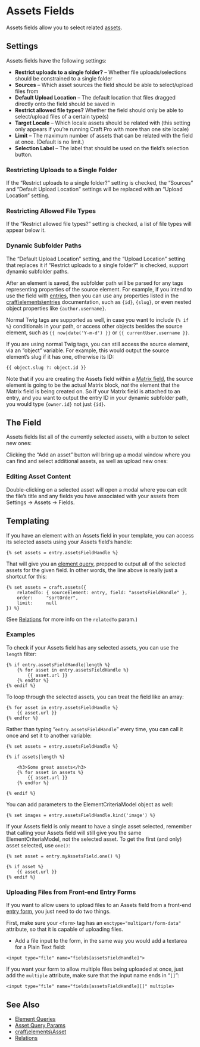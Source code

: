 # Assets Fields

Assets fields allow you to select related [assets](assets.md).

## Settings

Assets fields have the following settings:

* **Restrict uploads to a single folder?** – Whether file uploads/selections should be constrained to a single folder
* **Sources** – Which asset sources the field should be able to select/upload files from
* **Default Upload Location** – The default location that files dragged directly onto the field should be saved in
* **Restrict allowed file types?** Whether the field should only be able to select/upload files of a certain type(s)
* **Target Locale** – Which locale assets should be related with (this setting only appears if you’re running Craft Pro with more than one site locale)
* **Limit** – The maximum number of assets that can be related with the field at once. (Default is no limit.)
* **Selection Label** – The label that should be used on the field’s selection button.

### Restricting Uploads to a Single Folder

If the “Restrict uploads to a single folder?” setting is checked, the “Sources” and “Default Upload Location” settings will be replaced with an “Upload Location” setting.

### Restricting Allowed File Types

If the “Restrict allowed file types?” setting is checked, a list of file types will appear below it.

### Dynamic Subfolder Paths

The “Default Upload Location” setting, and the “Upload Location” setting that replaces it if “Restrict uploads to a single folder?” is checked, support dynamic subfolder paths.

After an element is saved, the subfolder path will be parsed for any tags representing properties of the source element. For example, if you intend to use the field with [entries](sections-and-entries.md), then you can use any properties listed in the [craft\elements\entries](https://docs.craftcms.com/api/v3/craft-elements-entry.html) documentation, such as `{id}`, `{slug}`, or even nested object properties like `{author.username}`.

Normal Twig tags are supported as well, in case you want to include `{% if %}` conditionals in your path, or access other objects besides the source element, such as `{{ now|date('Y-m-d') }}`  or `{{ currentUser.username }}`.

If you are using normal Twig tags, you can still access the source element, via an “object” variable. For example, this would output the source element’s slug if it has one, otherwise its ID:

```twig
{{ object.slug ?: object.id }}
```

Note that if you are creating the Assets field within a [Matrix field](matrix-fields.md), the source element is going to be the actual Matrix block, _not_ the element that the Matrix field is being created on. So if your Matrix field is attached to an entry, and you want to output the entry ID in your dynamic subfolder path, you would type `{owner.id}` not just `{id}`.

## The Field

Assets fields list all of the currently selected assets, with a button to select new ones:

Clicking the “Add an asset” button will bring up a modal window where you can find and select additional assets, as well as upload new ones:

### Editing Asset Content

Double-clicking on a selected asset will open a modal where you can edit the file’s title and any fields you have associated with your assets from Settings → Assets → Fields.

## Templating

If you have an element with an Assets field in your template, you can access its selected assets using your Assets field’s handle:

```twig
{% set assets = entry.assetsFieldHandle %}
```

That will give you an [element query](element-queries.md), prepped to output all of the selected assets for the given field. In other words, the line above is really just a shortcut for this:

```twig
{% set assets = craft.assets({
    relatedTo: { sourceElement: entry, field: "assetsFieldHandle" },
    order:     "sortOrder",
    limit:     null
}) %}
```

(See [Relations](relations.md) for more info on the `relatedTo` param.)

### Examples

To check if your Assets field has any selected assets, you can use the `length` filter:

```twig
{% if entry.assetsFieldHandle|length %}
    {% for asset in entry.assetsFieldHandle %}
        {{ asset.url }}
    {% endfor %}
{% endif %}
```

To loop through the selected assets, you can treat the field like an array:

```twig
{% for asset in entry.assetsFieldHandle %}
    {{ asset.url }}
{% endfor %}
```

Rather than typing “`entry.assetsFieldHandle`” every time, you can call it once and set it to another variable:

```twig
{% set assets = entry.assetsFieldHandle %}

{% if assets|length %}

    <h3>Some great assets</h3>
    {% for asset in assets %}
        {{ asset.url }}
    {% endfor %}

{% endif %}
```

You can add parameters to the ElementCriteriaModel object as well:

```twig
{% set images = entry.assetsFieldHandle.kind('image') %}
```

If your Assets field is only meant to have a single asset selected, remember that calling your Assets field will still give you the same ElementCriteriaModel, not the selected asset. To get the first (and only) asset selected, use `one()`:

```twig
{% set asset = entry.myAssetsField.one() %}

{% if asset %}
    {{ asset.url }}
{% endif %}
```

### Uploading Files from Front-end Entry Forms

If you want to allow users to upload files to an Assets field from a front-end [entry form](templating/examples/entry-form.md), you just need to do two things.

First, make sure your `<form>` tag has an `enctype="multipart/form-data"` attribute, so that it is capable of uploading files.
* Add a file input to the form, in the same way you would add a textarea for a Plain Text field:

```markup
<input type="file" name="fields[assetsFieldHandle]">
```

If you want your form to allow multiple files being uploaded at once, just add the `multiple` attribute, make sure that the input name ends in “`[]`”:

```markup
<input type="file" name="fields[assetsFieldHandle][]" multiple>
```

## See Also

* [Element Queries](element-queries.md)
* [Asset Query Params](element-query-params/asset-query-params.md)
* [craft\elements\Asset](https://docs.craftcms.com/api/v3/craft-elements-asset.html)
* [Relations](relations.md)
